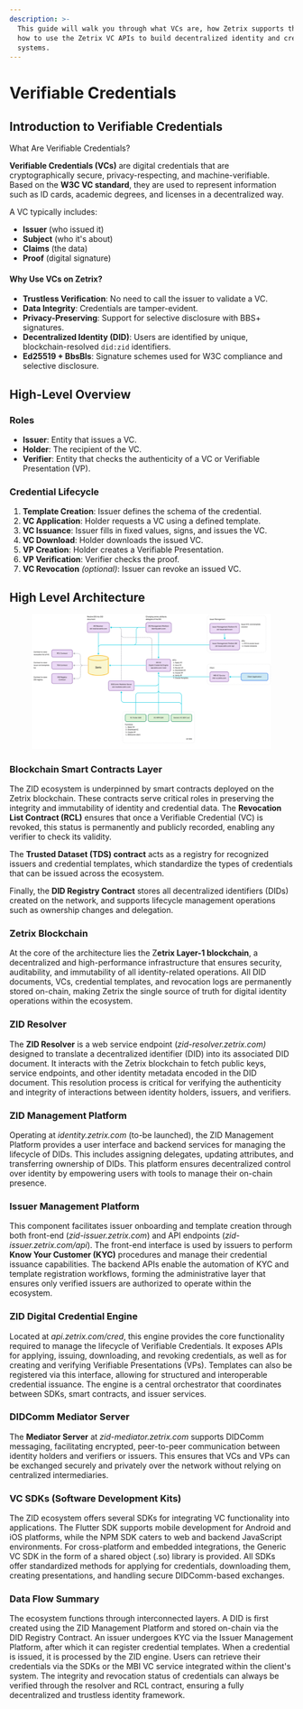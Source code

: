 ```yaml
---
description: >-
  This guide will walk you through what VCs are, how Zetrix supports them, and
  how to use the Zetrix VC APIs to build decentralized identity and credential
  systems.
---
```


# Verifiable Credentials

## Introduction to Verifiable Credentials

What Are Verifiable Credentials?

**Verifiable Credentials (VCs)** are digital credentials that are cryptographically secure, privacy-respecting, and machine-verifiable. Based on the **W3C VC standard**, they are used to represent information such as ID cards, academic degrees, and licenses in a decentralized way.

A VC typically includes:

* **Issuer** (who issued it)
* **Subject** (who it's about)
* **Claims** (the data)
* **Proof** (digital signature)

#### Why Use VCs on Zetrix?

* **Trustless Verification**: No need to call the issuer to validate a VC.
* **Data Integrity**: Credentials are tamper-evident.
* **Privacy-Preserving**: Support for selective disclosure with BBS+ signatures.
* **Decentralized Identity (DID)**: Users are identified by unique, blockchain-resolved `did:zid` identifiers.
* **Ed25519 + BbsBls**: Signature schemes used for W3C compliance and selective disclosure.

## High-Level Overview

### Roles

* **Issuer**: Entity that issues a VC.
* **Holder**: The recipient of the VC.
* **Verifier**: Entity that checks the authenticity of a VC or Verifiable Presentation (VP).

### Credential Lifecycle

1. **Template Creation**: Issuer defines the schema of the credential.
2. **VC Application**: Holder requests a VC using a defined template.
3. **VC Issuance**: Issuer fills in fixed values, signs, and issues the VC.
4. **VC Download**: Holder downloads the issued VC.
5. **VP Creation**: Holder creates a Verifiable Presentation.
6. **VP Verification**: Verifier checks the proof.
7. **VC Revocation** _(optional)_: Issuer can revoke an issued VC.

## High Level Architecture

<figure><img src="../../.gitbook/assets/Presentation1.png" alt=""><figcaption></figcaption></figure>

### **Blockchain Smart Contracts Layer**

The ZID ecosystem is underpinned by smart contracts deployed on the Zetrix blockchain. These contracts serve critical roles in preserving the integrity and immutability of identity and credential data. The **Revocation List Contract (RCL)** ensures that once a Verifiable Credential (VC) is revoked, this status is permanently and publicly recorded, enabling any verifier to check its validity.&#x20;

The **Trusted Dataset (TDS) contract** acts as a registry for recognized issuers and credential templates, which standardize the types of credentials that can be issued across the ecosystem.&#x20;

Finally, the **DID Registry Contract** stores all decentralized identifiers (DIDs) created on the network, and supports lifecycle management operations such as ownership changes and delegation.

### Zetrix Blockchain

At the core of the architecture lies the Z**etrix Layer-1 blockchain**, a decentralized and high-performance infrastructure that ensures security, auditability, and immutability of all identity-related operations. All DID documents, VCs, credential templates, and revocation logs are permanently stored on-chain, making Zetrix the single source of truth for digital identity operations within the ecosystem.

### ZID Resolver

The **ZID Resolver** is a web service endpoint (_zid-resolver.zetrix.com)_ designed to translate a decentralized identifier (DID) into its associated DID document. It interacts with the Zetrix blockchain to fetch public keys, service endpoints, and other identity metadata encoded in the DID document. This resolution process is critical for verifying the authenticity and integrity of interactions between identity holders, issuers, and verifiers.

### ZID Management Platform

Operating at _identity.zetrix.com_ (to-be launched), the ZID Management Platform provides a user interface and backend services for managing the lifecycle of DIDs. This includes assigning delegates, updating attributes, and transferring ownership of DIDs. This platform ensures decentralized control over identity by empowering users with tools to manage their on-chain presence.

### Issuer Management Platform

This component facilitates issuer onboarding and template creation through both front-end (_zid-issuer.zetrix.com_) and API endpoints (_zid-issuer.zetrix.com/api_). The front-end interface is used by issuers to perform **Know Your Customer (KYC)** procedures and manage their credential issuance capabilities. The backend APIs enable the automation of KYC and template registration workflows, forming the administrative layer that ensures only verified issuers are authorized to operate within the ecosystem.

### ZID Digital Credential Engine

Located at _api.zetrix.com/cred_, this engine provides the core functionality required to manage the lifecycle of Verifiable Credentials. It exposes APIs for applying, issuing, downloading, and revoking credentials, as well as for creating and verifying Verifiable Presentations (VPs). Templates can also be registered via this interface, allowing for structured and interoperable credential issuance. The engine is a central orchestrator that coordinates between SDKs, smart contracts, and issuer services.

### DIDComm Mediator Server

The **Mediator Server** at _zid-mediator.zetrix.com_ supports DIDComm messaging, facilitating encrypted, peer-to-peer communication between identity holders and verifiers or issuers. This ensures that VCs and VPs can be exchanged securely and privately over the network without relying on centralized intermediaries.

### VC SDKs (Software Development Kits)

The ZID ecosystem offers several SDKs for integrating VC functionality into applications. The Flutter SDK supports mobile development for Android and iOS platforms, while the NPM SDK caters to web and backend JavaScript environments. For cross-platform and embedded integrations, the Generic VC SDK in the form of a shared object (.so) library is provided. All SDKs offer standardized methods for applying for credentials, downloading them, creating presentations, and handling secure DIDComm-based exchanges.

### Data Flow Summary

The ecosystem functions through interconnected layers. A DID is first created using the ZID Management Platform and stored on-chain via the DID Registry Contract. An issuer undergoes KYC via the Issuer Management Platform, after which it can register credential templates. When a credential is issued, it is processed by the ZID engine. Users can retrieve their credentials via the SDKs or the MBI VC service integrated within the client's system. The integrity and revocation status of credentials can always be verified through the resolver and RCL contract, ensuring a fully decentralized and trustless identity framework.
